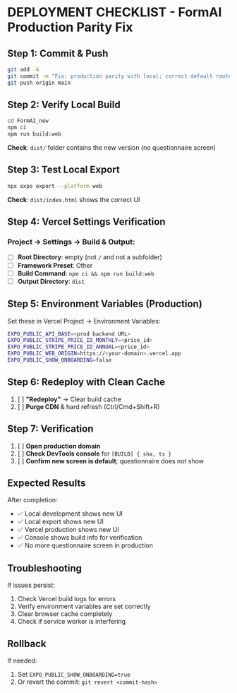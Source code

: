 # DEPLOYMENT CHECKLIST - FormAI Production Parity Fix

## Step 1: Commit & Push

```bash
git add -A
git commit -m "Fix: production parity with local; correct default route; vercel static export"
git push origin main
```

## Step 2: Verify Local Build

```bash
cd FormAI_new
npm ci
npm run build:web
```

**Check**: `dist/` folder contains the new version (no questionnaire screen)

## Step 3: Test Local Export

```bash
npx expo export --platform web
```

**Check**: `dist/index.html` shows the correct UI

## Step 4: Vercel Settings Verification

### Project → Settings → Build & Output:
- [ ] **Root Directory**: empty (not `/` and not a subfolder)
- [ ] **Framework Preset**: Other
- [ ] **Build Command**: `npm ci && npm run build:web`
- [ ] **Output Directory**: `dist`

## Step 5: Environment Variables (Production)

Set these in Vercel Project → Environment Variables:

```bash
EXPO_PUBLIC_API_BASE=<prod backend URL>
EXPO_PUBLIC_STRIPE_PRICE_ID_MONTHLY=<price_id>
EXPO_PUBLIC_STRIPE_PRICE_ID_ANNUAL=<price_id>
EXPO_PUBLIC_WEB_ORIGIN=https://<your-domain>.vercel.app
EXPO_PUBLIC_SHOW_ONBOARDING=false
```

## Step 6: Redeploy with Clean Cache

1. [ ] **"Redeploy"** → Clear build cache
2. [ ] **Purge CDN** & hard refresh (Ctrl/Cmd+Shift+R)

## Step 7: Verification

1. [ ] **Open production domain**
2. [ ] **Check DevTools console** for `[BUILD] { sha, ts }`
3. [ ] **Confirm new screen is default**; questionnaire does not show

## Expected Results

After completion:
- ✅ Local development shows new UI
- ✅ Local export shows new UI  
- ✅ Vercel production shows new UI
- ✅ Console shows build info for verification
- ✅ No more questionnaire screen in production

## Troubleshooting

If issues persist:
1. Check Vercel build logs for errors
2. Verify environment variables are set correctly
3. Clear browser cache completely
4. Check if service worker is interfering

## Rollback

If needed:
1. Set `EXPO_PUBLIC_SHOW_ONBOARDING=true`
2. Or revert the commit: `git revert <commit-hash>`







